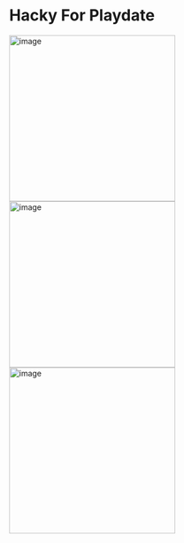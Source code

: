 # Hacky For Playdate

<img width="300" alt="image" src="https://user-images.githubusercontent.com/5012557/156948216-eddcbb93-54a0-438e-b9bd-8b58b8689700.png"><img width="300" alt="image" src="https://user-images.githubusercontent.com/5012557/156948219-ff355a28-47ab-4689-908d-e39e861ad021.png"><img width="300" alt="image" src="https://user-images.githubusercontent.com/5012557/156948222-27fbf7c8-8d99-407d-bcf6-b8271c46495a.png">
